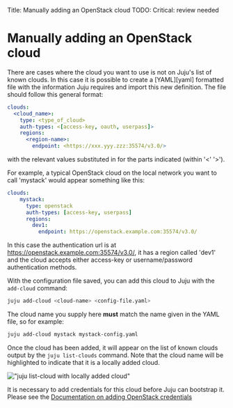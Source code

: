 Title: Manually adding an OpenStack cloud
TODO:  Critical: review needed

# Manually adding an OpenStack cloud

There are cases where the cloud you want to use is not on Juju's list of known
clouds. In this case it is possible to create a [YAML][yaml] formatted file
with the information Juju requires and import this new definition. The file
should follow this general format:

```yaml
clouds:
  <cloud_name>:
    type: <type_of_cloud>
    auth-types: <[access-key, oauth, userpass]>
    regions:
      <region-name>:
        endpoint: <https://xxx.yyy.zzz:35574/v3.0/>
```
with the relevant values substituted in for the parts indicated
(within '<' '>').

For example, a typical OpenStack cloud on the local network you want to call
'mystack' would appear something like this:


```yaml
clouds:
    mystack:
      type: openstack
      auth-types: [access-key, userpass]
      regions:
        dev1:
          endpoint: https://openstack.example.com:35574/v3.0/
```

In this case the authentication url is at
https://openstack.example.com:35574/v3.0/, it has a region called 'dev1' and
the cloud accepts either access-key or username/password authentication
methods.

With the configuration file saved, you can add this cloud to Juju with the
`add-cloud` command:

```bash
juju add-cloud <cloud-name> <config-file.yaml>
```

The cloud name you supply here **must** match the name given in the YAML file,
so for example:

```bash
juju add-cloud mystack mystack-config.yaml
```

Once the cloud has been added, it will appear on the list of known clouds
output by the `juju list-clouds` command. Note that the cloud name will be
highlighted to indicate that it is a locally added cloud.

!["juju list-cloud with locally added cloud"](./media/list-clouds-local.png)

It is necessary to add credentials for this cloud before Juju can bootstrap it.
Please see the [Documentation on adding OpenStack credentials][openstack-credentials]

[openstack-credentials]: ./help-openstack.html#adding-credentials
